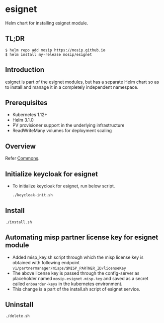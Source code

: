 # esignet

Helm chart for installing esignet module.

## TL;DR

```console
$ helm repo add mosip https://mosip.github.io
$ helm install my-release mosip/esignet
```

## Introduction

esignet is part of the esignet modules, but has a separate Helm chart so as to install and manage it in a completely independent namespace.

## Prerequisites

- Kubernetes 1.12+
- Helm 3.1.0
- PV provisioner support in the underlying infrastructure
- ReadWriteMany volumes for deployment scaling

## Overview
Refer [Commons](https://docs.mosip.io/1.2.0/modules/commons).

## Initialize keycloak for esignet
* To initialize keycloak for esignet, run below script.
  ```sh
  ./keycloak-init.sh
  ```

## Install 
```
./install.sh
```

## Automating misp partner license key for esignet module
* Added misp_key.sh script through which the misp license key is obtained with following endpoint ```v1/partnermanager/misps/$MISP_PARTNER_ID/licenseKey```
* The above license key is passed through the config-server as placeholder named ```mosip.esignet.misp.key``` and saved as a secret called ```onboarder-keys``` in the kubernetes environment.
* This change is a part of the install.sh script of esignet service.

## Uninstall
```
./delete.sh
```
